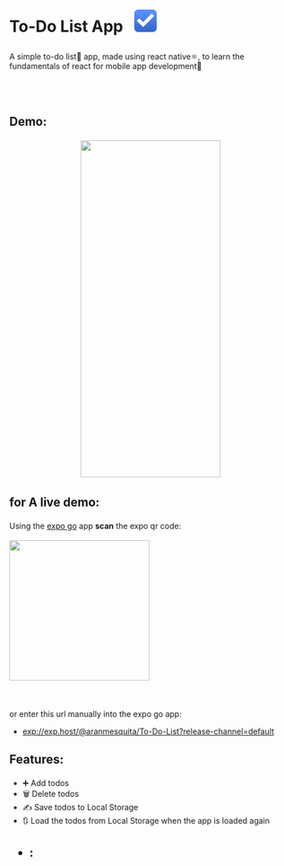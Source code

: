 

<h1>
  
  
To-Do List App &nbsp; <img src="https://github.com/AranMesquita/To-Do-List/blob/main/assets/Todo.png" height="40" width="40"/>
</h1>
A simple to-do list📝 app, made using react native⚛️, to learn the fundamentals of react for mobile app development📲

<br></br>

<h2>
  
  Demo:
</h2>

<p align="center">
  <img src="https://github.com/AranMesquita/To-Do-List/blob/main/assets/to-do-list.gif" height="600" width="250"/>
  </p>
  
  <h2>
  
  for A live demo:
</h2>
  
  Using the [expo go](https://expo.dev/client) app **scan** the expo qr code:
  <br></br>
 <img src="https://qr.expo.dev/expo-go?owner=aranmesquita&slug=To-Do-List&releaseChannel=default&host=exp.host" width="250" height="250"/> 

<br></br>
 or enter this url manually into the expo go app:
 - [exp://exp.host/@aranmesquita/To-Do-List?release-channel=default](https://qr.expo.dev/expo-go?owner=aranmesquita&slug=To-Do-List&releaseChannel=default&host=exp.host)


<h2>
  
  Features:
</h2>

-  ➕ Add todos
-  🗑️ Delete todos
-  ✍️ Save todos to Local Storage
-  🔃 Load the todos from Local Storage when the app is loaded again

<h2>
  
  * :
</h2>


